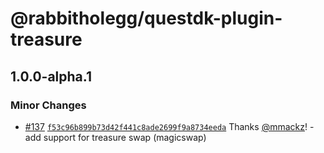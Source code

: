 # @rabbitholegg/questdk-plugin-treasure

## 1.0.0-alpha.1

### Minor Changes

- [#137](https://github.com/rabbitholegg/questdk-plugins/pull/137) [`f53c96b899b73d42f441c8ade2699f9a8734eeda`](https://github.com/rabbitholegg/questdk-plugins/commit/f53c96b899b73d42f441c8ade2699f9a8734eeda) Thanks [@mmackz](https://github.com/mmackz)! - add support for treasure swap (magicswap)
